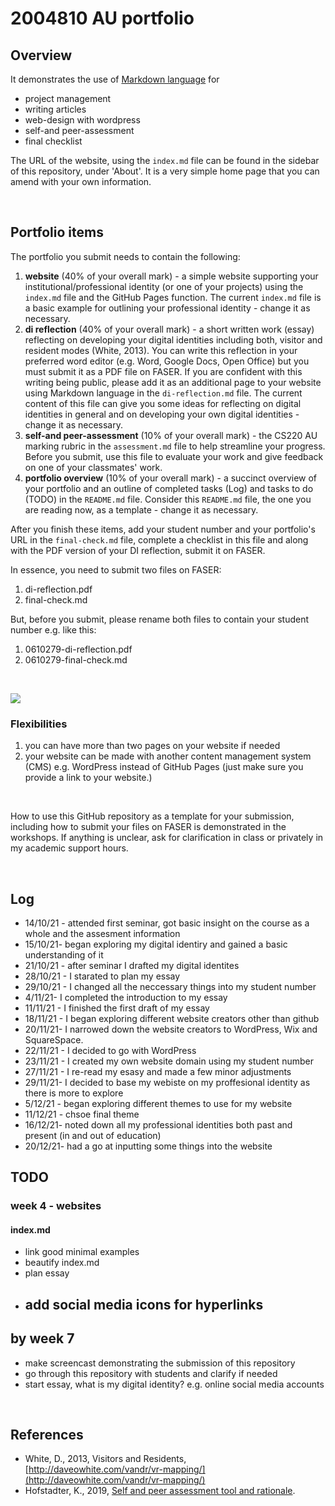 # 2004810 AU portfolio
## Overview

It demonstrates the use of [Markdown language](https://guides.github.com/features/mastering-markdown/) for
- project management
- writing articles
- web-design with wordpress
- self-and peer-assessment
- final checklist 

The URL of the website, using the `index.md` file can be found in the sidebar of this repository, under 'About'. It is a very simple home page that you can amend with your own information.

<br>

## Portfolio items
The portfolio you submit needs to contain the following:

1. **website** (40% of your overall mark) - a simple website supporting your institutional/professional identity (or one of your projects) using the `index.md` file and the GitHub Pages function. The current `index.md` file is a basic example for outlining your professional identity - change it as necessary.
2. **di reflection** (40% of your overall mark) - a short written work (essay) reflecting on developing your digital identities including both, visitor and resident modes (White, 2013). You can write this reflection in your preferred word editor (e.g. Word, Google Docs, Open Office) but you must submit it as a PDF file on FASER. If you are confident with this writing being public, please add it as an additional page to your website using Markdown language in the `di-reflection.md` file. The current content of this file can give you some ideas for reflecting on digital identities in general and on developing your own digital identities - change it as necessary.
3. **self-and peer-assessment** (10% of your overall mark) - the CS220 AU marking rubric in the `assessment.md` file to help streamline your progress. Before you submit, use this file to evaluate your work and give feedback on one of your classmates' work.
4. **portfolio overview** (10% of your overall mark) - a succinct overview of your portfolio and an outline of completed tasks (Log) and tasks to do (TODO) in the `README.md` file. Consider this `README.md` file, the one you are reading now, as a template - change it as necessary.

After you finish these items, add your student number and your portfolio's URL in the `final-check.md` file, complete a checklist in this file and along with the PDF version of your DI reflection, submit it on FASER. 

In essence, you need to submit two files on FASER:

1. di-reflection.pdf
2. final-check.md

But, before you submit, please rename both files to contain your student number e.g. like this:

1. 0610279-di-reflection.pdf
2. 0610279-final-check.md

<br> 

![](assets/img/portfolio-graph.png)


### Flexibilities 
1. you can have more than two pages on your website if needed
2. your website can be made with another content management system (CMS) e.g. WordPress instead of GitHub Pages (just make sure you provide a link to your website.)

<br> 

How to use this GitHub repository as a template for your submission, including how to submit your files on FASER is demonstrated in the workshops. If anything is unclear, ask for clarification in class or privately in my academic support hours. 

<br>

## Log
- 14/10/21 - attended first seminar, got basic insight on the course as a whole and the assesment information
- 15/10/21- began exploring my digital identiry and gained a basic understanding of it
- 21/10/21 - after seminar I drafted my digital identites 
- 28/10/21 - I starated to plan my essay
- 29/10/21 - I changed all the neccessary things into my student number
- 4/11/21- I completed the introduction to my essay
- 11/11/21 - I finished the first draft of my essay
- 18/11/21 - I began exploring different website creators other than github
- 20/11/21- I narrowed down the website creators to WordPress, Wix and SquareSpace.
- 22/11/21 - I decided to go with WordPress
- 23/11/21 - I created my own website domain using my student number
- 27/11/21 - I re-read my esasy and made a few minor adjustments 
- 29/11/21- I decided to base my webiste on my proffesional identity as there is more to explore
- 5/12/21 - began exploring different themes to use for my website
- 11/12/21 - chsoe final theme
- 16/12/21- noted down all my professional identities both past and present (in and out of education)
- 20/12/21- had a go at inputting some things into the website

## TODO
### week 4 - websites
#### index.md
- link good minimal examples
- beautify index.md
- plan essay
- add social media icons for hyperlinks
    - 
## by week 7
- make screencast demonstrating the submission of this repository
- go through this repository with students and clarify if needed
- start essay, what is my digital identity? e.g. online social media accounts
<br>

## References
- White, D., 2013, Visitors and Residents, [http://daveowhite.com/vandr/vr-mapping/](http://daveowhite.com/vandr/vr-mapping/)
- Hofstadter, K., 2019, [Self and peer assessment tool and rationale](https://khofstadter.com/assets/doc/Hofstadter-2019-self-and-peer-assessment-tool-and-rationale.pdf).
